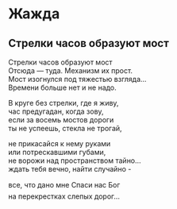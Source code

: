 # Жажда    
    
## Стрелки часов образуют мост  
  
Стрелки часов образуют мост  
Отсюда&nbsp;&mdash; туда. Механизм их&nbsp;прост.  
Мост изогнулся под тяжестью взгляда&hellip;  
Времени больше нет и&nbsp;не надо.  
  
В круге без стрелки, где я&nbsp;живу,  
 час предугадан, когда зову,  
если за&nbsp;восемь мостов дороги  
ты не&nbsp;успеешь, стекла не&nbsp;трогай,  
  
не прикасайся к&nbsp;нему руками  
или потрескавшими губами,  
не ворожи над пространством тайно&hellip;  
ждать тебя вечно, найти случайно -  
  
все, что дано мне&#133; Спаси нас Бог  
на перекрестках слепых дорог&hellip;   